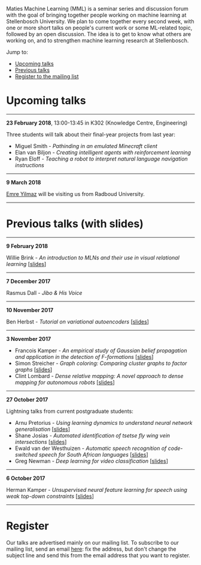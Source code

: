 Maties Machine Learning (MML) is a seminar series and discussion forum with the goal of bringing together people working on machine learning at Stellenbosch University. We plan to come together every second week, with one or more short talks on people's current work or some ML-related topic, followed by an open discussion. The idea is to get to know what others are working on, and to strengthen machine learning research at Stellenbosch.

Jump to:

- [Upcoming talks](#upcoming-talks)
- [Previous talks](#previous-talks)
- [Register to the mailing list](#registering)


# Upcoming talks

* * *

**23 February 2018**, 13:00-13:45 in K302 (Knowledge Centre, Engineering)

Three students will talk about their final-year projects from last year:

- Miguel Smith - _Pathinding in an emulated Minecraft client_
- Elan van Biljon - _Creating intelligent agents with reinforcement learning_
- Ryan Eloff - _Teaching a robot  to interpret natural language navigation instructions_

* * *

**9 March 2018**

[Emre Yilmaz](https://sites.google.com/site/schemreier/) will be visiting us from Radboud University.


* * *

# Previous talks (with slides)

* * *

**9 February 2018**

Willie Brink - _An introduction to MLNs and their use in visual relational learning_ [[slides](slides/2018-02-09_brink.pdf)]

* * *

**7 December 2017**

Rasmus Dall - _Jibo & His Voice_

* * *

**10 November 2017**

Ben Herbst - _Tutorial on variational autoencoders_ [[slides](slides/2017-11-10_herbst.pdf)]

* * *

**3 November 2017**

- Francois Kamper - _An empirical study of Gaussian belief propagation and application in the detection of F-formations_ [[slides](slides/2017-11-03_kamper.pdf)]
- Simon Streicher - _Graph coloring: Comparing cluster graphs to factor graphs_ [[slides](slides/2017-11-03_streicher.pdf)]
- Clint Lombard - _Dense relative mapping: A novel approach to dense mapping for autonomous robots_ [[slides](slides/2017-11-03_lombard.pdf)]

* * *

**27 October 2017**

Lightning talks from current postgraduate students:

- Arnu Pretorius - _Using learning dynamics to understand neural network generalisation_ [[slides](slides/2017-10-27_pretorius.pdf)]
- Shane Josias - _Automated identification of tsetse fly wing vein intersections_ [[slides](slides/2017-10-27_josias.pdf)]
- Ewald van der Westhuizen - _Automatic speech recognition of code-switched speech for South African languages_ [[slides](slides/2017-10-27_vanderwesthuizen.pptx)]
- Greg Newman - _Deep learning for video classification_ [[slides](slides/2017-10-27_newman.pdf)]

* * *

**6 October 2017**

Herman Kamper - _Unsupervised neural feature learning for speech using weak top-down constraints_ [[slides](slides/2017-10-06_kamper.pdf)]

* * *

# Register

Our talks are advertised mainly on our mailing list.  To subscribe to our mailing list, send an email <a href="mailto:sympa [at] sympa [dot] sun [dot] ac [dot] za?subject=subscribe mml">here</a>: fix the address, but don't change the subject line and send this from the email address that you want to register.
